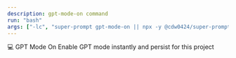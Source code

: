 ```yaml
---
description: gpt-mode-on command
run: "bash"
args: ["-lc", "super-prompt gpt-mode-on || npx -y @cdw0424/super-prompt gpt-mode-on"]
---
```


💻 GPT Mode On
Enable GPT mode instantly and persist for this project
